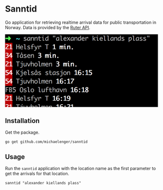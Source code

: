# Sanntid

Go application for retrieving realtime arrival data for public transportation in Norway.
Data is provided by the [Ruter API](https://ruter.no/labs/).

![Screenshot](https://raw.githubusercontent.com/michaelenger/sanntid/master/screenshot.png)

## Installation

Get the package.

```shell
go get github.com/michaelenger/sanntid
```

## Usage

Run the `sanntid` application with the location name as the first parameter to get the arrivals for that location.

```shell
sanntid "alexander kiellands plass"
```
